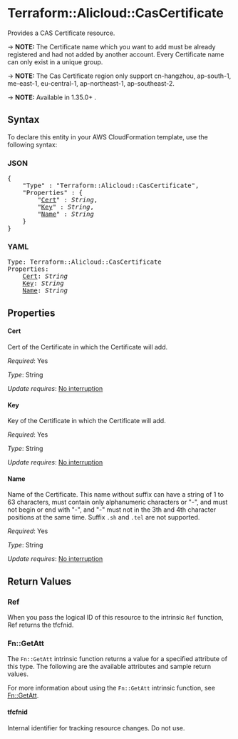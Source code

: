 # Terraform::Alicloud::CasCertificate

Provides a CAS Certificate resource.

-> **NOTE:** The Certificate name which you want to add must be already registered and had not added by another account. Every Certificate name can only exist in a unique group.

-> **NOTE:** The Cas Certificate region only support cn-hangzhou, ap-south-1, me-east-1, eu-central-1, ap-northeast-1, ap-southeast-2.

-> **NOTE:** Available in 1.35.0+ .

## Syntax

To declare this entity in your AWS CloudFormation template, use the following syntax:

### JSON

<pre>
{
    "Type" : "Terraform::Alicloud::CasCertificate",
    "Properties" : {
        "<a href="#cert" title="Cert">Cert</a>" : <i>String</i>,
        "<a href="#key" title="Key">Key</a>" : <i>String</i>,
        "<a href="#name" title="Name">Name</a>" : <i>String</i>
    }
}
</pre>

### YAML

<pre>
Type: Terraform::Alicloud::CasCertificate
Properties:
    <a href="#cert" title="Cert">Cert</a>: <i>String</i>
    <a href="#key" title="Key">Key</a>: <i>String</i>
    <a href="#name" title="Name">Name</a>: <i>String</i>
</pre>

## Properties

#### Cert

Cert of the Certificate in which the Certificate will add.

_Required_: Yes

_Type_: String

_Update requires_: [No interruption](https://docs.aws.amazon.com/AWSCloudFormation/latest/UserGuide/using-cfn-updating-stacks-update-behaviors.html#update-no-interrupt)

#### Key

Key of the Certificate in which the Certificate will add.

_Required_: Yes

_Type_: String

_Update requires_: [No interruption](https://docs.aws.amazon.com/AWSCloudFormation/latest/UserGuide/using-cfn-updating-stacks-update-behaviors.html#update-no-interrupt)

#### Name

Name of the Certificate. This name without suffix can have a string of 1 to 63 characters, must contain only alphanumeric characters or "-", and must not begin or end with "-", and "-" must not in the 3th and 4th character positions at the same time. Suffix `.sh` and `.tel` are not supported.

_Required_: Yes

_Type_: String

_Update requires_: [No interruption](https://docs.aws.amazon.com/AWSCloudFormation/latest/UserGuide/using-cfn-updating-stacks-update-behaviors.html#update-no-interrupt)

## Return Values

### Ref

When you pass the logical ID of this resource to the intrinsic `Ref` function, Ref returns the tfcfnid.

### Fn::GetAtt

The `Fn::GetAtt` intrinsic function returns a value for a specified attribute of this type. The following are the available attributes and sample return values.

For more information about using the `Fn::GetAtt` intrinsic function, see [Fn::GetAtt](https://docs.aws.amazon.com/AWSCloudFormation/latest/UserGuide/intrinsic-function-reference-getatt.html).

#### tfcfnid

Internal identifier for tracking resource changes. Do not use.

